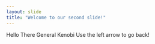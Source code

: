 ```yaml
---
layout: slide
title: "Welcome to our second slide!"
---
```

Hello There General Kenobi
Use the left arrow to go back!
